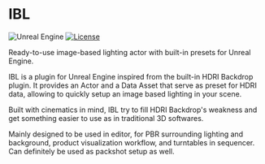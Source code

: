 # IBL
![Unreal Engine](https://img.shields.io/badge/Unreal_Engine-5.5-9455CE?logo=unrealengine)
[![License](https://img.shields.io/badge/License-Apache%202.0-blue.svg)](https://opensource.org/licenses/Apache-2.0)

Ready-to-use image-based lighting actor with built-in presets for Unreal Engine.


IBL is a plugin for Unreal Engine inspired from the built-in HDRI Backdrop plugin. It provides an Actor and a Data Asset that serve as preset for HDRI data, allowing to quickly setup an image based lighting in your scene.


Built with cinematics in mind, IBL try to fill HDRI Backdrop's weakness and get something easier to use as in traditional 3D softwares.

Mainly designed to be used in editor, for PBR surrounding lighting and background, product visualization workflow, and turntables in sequencer. Can definitely be used as packshot setup as well.
